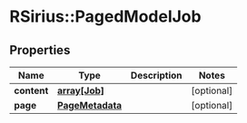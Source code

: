 # RSirius::PagedModelJob


## Properties
Name | Type | Description | Notes
------------ | ------------- | ------------- | -------------
**content** | [**array[Job]**](Job.md) |  | [optional] 
**page** | [**PageMetadata**](PageMetadata.md) |  | [optional] 


